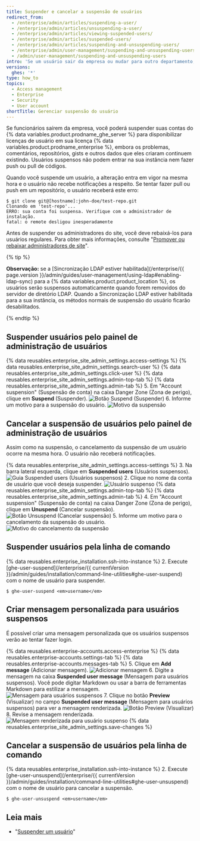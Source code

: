 ```yaml
---
title: Suspender e cancelar a suspensão de usuários
redirect_from:
  - /enterprise/admin/articles/suspending-a-user/
  - /enterprise/admin/articles/unsuspending-a-user/
  - /enterprise/admin/articles/viewing-suspended-users/
  - /enterprise/admin/articles/suspended-users/
  - /enterprise/admin/articles/suspending-and-unsuspending-users/
  - /enterprise/admin/user-management/suspending-and-unsuspending-users
  - /admin/user-management/suspending-and-unsuspending-users
intro: 'Se um usuário sair da empresa ou mudar para outro departamento, você deve remover ou modificar a forma como ele acessa a {% data variables.product.product_location %}.'
versions:
  ghes: '*'
type: how_to
topics:
  - Access management
  - Enterprise
  - Security
  - User account
shortTitle: Gerenciar suspensão do usuário
---
```


Se funcionários saírem da empresa, você poderá suspender suas contas do {% data variables.product.prodname_ghe_server %} para disponibilizar licenças de usuário em sua licença {% data variables.product.prodname_enterprise %}, embora os problemas, comentários, repositórios, gists e outros dados que eles criaram continuem existindo. Usuários suspensos não podem entrar na sua instância nem fazer push ou pull de códigos.

Quando você suspende um usuário, a alteração entra em vigor na mesma hora e o usuário não recebe notificações a respeito. Se tentar fazer pull ou push em um repositório, o usuário receberá este erro:

```shell
$ git clone git@[hostname]:john-doe/test-repo.git
Clonando em 'test-repo'...
ERRO: sua conta foi suspensa. Verifique com o administrador de instalação.
fatal: o remote desligou inesperadamente
```

Antes de suspender os administradores do site, você deve rebaixá-los para usuários regulares. Para obter mais informações, consulte "[Promover ou rebaixar administradores de site](/enterprise/admin/user-management/promoting-or-demoting-a-site-administrator)".

{% tip %}

**Observação:** se a [Sincronização LDAP estiver habilitada](/enterprise/{{ page.version }}/admin/guides/user-management/using-ldap#enabling-ldap-sync) para a {% data variables.product.product_location %}, os usuários serão suspensos automaticamente quando forem removidos do servidor de diretório LDAP. Quando a Sincronização LDAP estiver habilitada para a sua instância, os métodos normais de suspensão do usuário ficarão desabilitados.

{% endtip %}

## Suspender usuários pelo painel de administração de usuários

{% data reusables.enterprise_site_admin_settings.access-settings %}
{% data reusables.enterprise_site_admin_settings.search-user %}
{% data reusables.enterprise_site_admin_settings.click-user %}
{% data reusables.enterprise_site_admin_settings.admin-top-tab %}
{% data reusables.enterprise_site_admin_settings.admin-tab %}
5. Em "Account suspension" (Suspensão de conta) na caixa Danger Zone (Zona de perigo), clique em **Suspend** (Suspender). ![Botão Suspend (Suspender)](/assets/images/enterprise/site-admin-settings/suspend.png)
6. Informe um motivo para a suspensão do usuário. ![Motivo da suspensão](/assets/images/enterprise/site-admin-settings/suspend-reason.png)

## Cancelar a suspensão de usuários pelo painel de administração de usuários

Assim como na suspensão, o cancelamento da suspensão de um usuário ocorre na mesma hora. O usuário não receberá notificações.

{% data reusables.enterprise_site_admin_settings.access-settings %}
3. Na barra lateral esquerda, clique em **Suspended users** (Usuários suspensos). ![Guia Suspended users (Usuários suspensos)](/assets/images/enterprise/site-admin-settings/user/suspended-users-tab.png)
2. Clique no nome da conta de usuário que você deseja suspender. ![Usuário suspenso](/assets/images/enterprise/site-admin-settings/user/suspended-user.png)
{% data reusables.enterprise_site_admin_settings.admin-top-tab %}
{% data reusables.enterprise_site_admin_settings.admin-tab %}
4. Em "Account suspension" (Suspensão de conta) na caixa Danger Zone (Zona de perigo), clique em **Unuspend** (Cancelar suspensão). ![Botão Unsuspend (Cancelar suspensão)](/assets/images/enterprise/site-admin-settings/unsuspend.png)
5. Informe um motivo para o cancelamento da suspensão do usuário. ![Motivo do cancelamento da suspensão](/assets/images/enterprise/site-admin-settings/unsuspend-reason.png)

## Suspender usuários pela linha de comando

{% data reusables.enterprise_installation.ssh-into-instance %}
2. Execute [ghe-user-suspend](/enterprise/{{ currentVersion }}/admin/guides/installation/command-line-utilities#ghe-user-suspend) com o nome de usuário para suspender.
  ```shell
  $ ghe-user-suspend <em>username</em>
  ```

## Criar mensagem personalizada para usuários suspensos

É possível criar uma mensagem personalizada que os usuários suspensos verão ao tentar fazer login.

{% data reusables.enterprise-accounts.access-enterprise %}
{% data reusables.enterprise-accounts.settings-tab %}
{% data reusables.enterprise-accounts.messages-tab %}
5. Clique em **Add message** (Adicionar mensagem). ![Adicionar mensagem](/assets/images/enterprise/site-admin-settings/add-message.png)
6. Digite a mensagem na caixa **Suspended user message** (Mensagem para usuários suspensos). Você pode digitar Markdown ou usar a barra de ferramentas Markdown para estilizar a mensagem. ![Mensagem para usuários suspensos](/assets/images/enterprise/site-admin-settings/suspended-user-message.png)
7. Clique no botão **Preview** (Visualizar) no campo **Suspended user message** (Mensagem para usuários suspensos) para ver a mensagem renderizada. ![Botão Preview (Visualizar)](/assets/images/enterprise/site-admin-settings/suspended-user-message-preview-button.png)
8. Revise a mensagem renderizada. ![Mensagem renderizada para usuário suspenso](/assets/images/enterprise/site-admin-settings/suspended-user-message-rendered.png)
{% data reusables.enterprise_site_admin_settings.save-changes %}

## Cancelar a suspensão de usuários pela linha de comando

{% data reusables.enterprise_installation.ssh-into-instance %}
2. Execute [ghe-user-unsuspend](/enterprise/{{ currentVersion }}/admin/guides/installation/command-line-utilities#ghe-user-unsuspend) com o nome de usuário para cancelar a suspensão.
  ```shell
  $ ghe-user-unsuspend <em>username</em>
  ```

## Leia mais
- "[Suspender um usuário](/rest/reference/enterprise-admin#suspend-a-user)"
